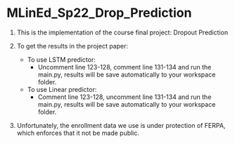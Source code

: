 # MLinEd_Sp22_Drop_Prediction
1. This is the implementation of the course final project: Dropout Prediction

2. To get the results in the project paper:
   - To use LSTM predictor:
     - Uncomment line 123-128, comment line 131-134 and run the main.py, results will be save automatically to your workspace folder.
   - To use Linear predictor:
     - Comment line 123-128, uncomment line 131-134 and run the main.py, results will be save automatically to your workspace folder.

3. Unfortunately, the enrollment data we use is under protection of FERPA, which enforces that it not be made public.
